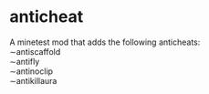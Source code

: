 # anticheat
A minetest mod that adds the following anticheats:<br />
∼antiscaffold<br />
∼antifly<br />
∼antinoclip<br />
∼antikillaura<br />
